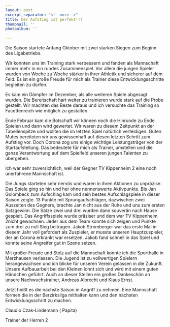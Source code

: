 ```yaml
---
layout: post
excerpt_separator: "<!--more-->"
title: Der Aufstieg ist perfekt!!!
thumbnail: ''
photoalbum: ''

---
```

Die Saison startete Anfang Oktober mit zwei starken Siegen zum Beginn des Ligabetriebs.

Wir konnten uns im Training stark verbessern und fanden als Mannschaft immer mehr in ein rundes Zusammenspiel. Vor allem die jungen Spieler wurden von Woche zu Woche stärker in ihrer Athletik und sicherer auf dem Feld. Es ist ein große Freude für mich als Trainer diese Entwicklungsschritte begleiten zu dürfen.

Es kam ein Dämpfer im Dezember, als alle weiteren Spiele abgesagt wurden. Die Bereitschaft hart weiter zu trainieren wurde stark auf die Probe gestellt. Wir machten das Beste daraus und ich versuchte das Training so Facettenreich wie möglich zu gestalten.

Ende Februar kam die Botschaft wir können noch die Hinrunde zu Ende Spielen und dann wird gewertet. Wir waren zu diesem Zeitpunkt an der Tabellenspitze und wollten die im letzten Spiel natürlich verteidigen. Guten Mutes bereiteten wir uns gewissenhaft auf diesen letzten Schritt zum Aufstieg vor. Doch Corona zog uns einige wichtige Leistungsträger von der Startaufstellung. Das bedeutete für mich als Trainer, umstellen und die ganze Verantwortung auf dem Spielfeld unseren jungen Talenten zu übergeben.

Ich war sehr zuversichtlich, weil der Gegner TV Kippenheim 2 eine noch unerfahrene Mannschaft ist.

Die Jungs starteten sehr nervös und waren in ihren Aktionen zu unpräzise. Das Spiele ging so hin und her ohne nennenswerte Aktivpunkte. Bis Jan Golombeck zum Aufschlag kam und sein bestes Aufschlagspiele in dieser Saison zeigte. 13 Punkte mit Sprungaufschlägen, dazwischen zwei Auszeiten des Gegners, brachte Jan nicht aus der Ruhe und uns zum ersten Satzgewinn. Die Sätze zwei und drei wurden dann souverän nach Hause gespielt. Das Angriffsspiele wurde präziser und dem war TV Kippenheim 2nicht gewachsen. Jeder aus dem Team konnte sich zeigen und Punkte zum drei zu null Sieg beitragen. Jakob Stromberger war das erste Mal in diesem Jahr voll gefordert als Zuspieler, er musste unseren Hauptzuspieler, der an Corona erkrankt war ersetzen. Jakob fand schnell in das Spiel und konnte seine Angreifer gut in Szene setzen.

Mit großer Freude und Stolz auf die Mannschaft konnte ich die Sporthalle in Merzhausen verlassen. Die Jugend ist zu vollwertigen Spielern herangewachsen und ich blicke für unseren Verein gelassen in die Zukunft. Unsere Aufbauarbeit bei den Kleinen lohnt sich und wird mit einem guten Händchen geführt. Auch an dieser Stellen ein großes Dankeschön an unsere Nachwuchstrainer, Andreas Albrecht und Klaus Ernst.

Jetzt heißt es die nächste Saison in Angriff zu nehmen. Eine Mannschaft formen die in der Berzirksliga mithalten kann und den nächsten Entwicklungsschritt zu machen.

Claudio Czak-Lindemann ( Papita)

Trainer der Herren 2